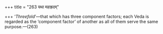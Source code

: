 +++
title = "263 यथा महाह्रदम्"

+++
‘*Threefold*’—that which has three component factors; each Veda is
regarded as the ‘component factor’ of another as all of them serve the
same purpose.—(263)
